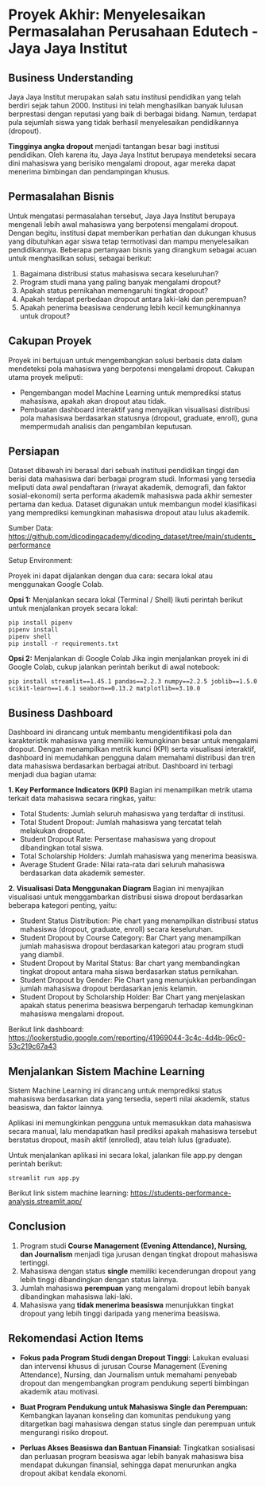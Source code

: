 # Proyek Akhir: Menyelesaikan Permasalahan Perusahaan Edutech - Jaya Jaya Institut

## Business Understanding
Jaya Jaya Institut merupakan salah satu institusi pendidikan yang telah berdiri sejak tahun 2000. Institusi ini telah menghasilkan banyak lulusan berprestasi dengan reputasi yang baik di berbagai bidang. Namun, terdapat pula sejumlah siswa yang tidak berhasil menyelesaikan pendidikannya (dropout).

**Tingginya angka dropout** menjadi tantangan besar bagi institusi pendidikan. Oleh karena itu, Jaya Jaya Institut berupaya mendeteksi secara dini mahasiswa yang berisiko mengalami dropout, agar mereka dapat menerima bimbingan dan pendampingan khusus.

## Permasalahan Bisnis
Untuk mengatasi permasalahan tersebut, Jaya Jaya Institut berupaya mengenali lebih awal mahasiswa yang berpotensi mengalami dropout. Dengan begitu, institusi dapat memberikan perhatian dan dukungan khusus yang dibutuhkan agar siswa tetap termotivasi dan mampu menyelesaikan pendidikannya. Beberapa pertanyaan bisnis yang dirangkum sebagai acuan untuk menghasilkan solusi, sebagai berikut:
1. Bagaimana distribusi status mahasiswa secara keseluruhan?
2. Program studi mana yang paling banyak mengalami dropout?
3. Apakah status pernikahan memengaruhi tingkat dropout?
4. Apakah terdapat perbedaan dropout antara laki-laki dan perempuan?
5. Apakah penerima beasiswa cenderung lebih kecil kemungkinannya untuk dropout?

## Cakupan Proyek
Proyek ini bertujuan untuk mengembangkan solusi berbasis data dalam mendeteksi pola mahasiswa yang berpotensi mengalami dropout. Cakupan utama proyek meliputi:
* Pengembangan model Machine Learning untuk memprediksi status mahasiswa, apakah akan dropout atau tidak.
* Pembuatan dashboard interaktif yang menyajikan visualisasi distribusi pola mahasiswa berdasarkan statusnya (dropout, graduate, enroll), guna mempermudah analisis dan pengambilan keputusan.

## Persiapan
Dataset dibawah ini berasal dari sebuah institusi pendidikan tinggi dan berisi data mahasiswa dari berbagai program studi. Informasi yang tersedia meliputi data awal pendaftaran (riwayat akademik, demografi, dan faktor sosial-ekonomi) serta performa akademik mahasiswa pada akhir semester pertama dan kedua. Dataset digunakan untuk membangun model klasifikasi yang memprediksi kemungkinan mahasiswa dropout atau lulus akademik.

Sumber Data: https://github.com/dicodingacademy/dicoding_dataset/tree/main/students_performance

Setup Environment:

Proyek ini dapat dijalankan dengan dua cara: secara lokal atau menggunakan Google Colab.

**Opsi 1:** Menjalankan secara lokal (Terminal / Shell)
Ikuti perintah berikut untuk menjalankan proyek secara lokal:
```
pip install pipenv
pipenv install
pipenv shell
pip install -r requirements.txt
```
**Opsi 2:** Menjalankan di Google Colab
Jika ingin menjalankan proyek ini di Google Colab, cukup jalankan perintah berikut di awal notebook:
```
pip install streamlit==1.45.1 pandas==2.2.3 numpy==2.2.5 joblib==1.5.0 scikit-learn==1.6.1 seaborn==0.13.2 matplotlib==3.10.0
```
## Business Dashboard
Dashboard ini dirancang untuk membantu mengidentifikasi pola dan karakteristik mahasiswa yang memiliki kemungkinan besar untuk mengalami dropout. Dengan menampilkan metrik kunci (KPI) serta visualisasi interaktif, dashboard ini memudahkan pengguna dalam memahami distribusi dan tren data mahasiswa berdasarkan berbagai atribut. Dashboard ini terbagi menjadi dua bagian utama:

**1. Key Performance Indicators (KPI)**
Bagian ini menampilkan metrik utama terkait data mahasiswa secara ringkas, yaitu:
* Total Students: Jumlah seluruh mahasiswa yang terdaftar di institusi.
* Total Student Dropout: Jumlah mahasiswa yang tercatat telah melakukan dropout.
* Student Dropout Rate: Persentase mahasiswa yang dropout dibandingkan total siswa.
* Total Scholarship Holders: Jumlah mahasiswa yang menerima beasiswa.
* Average Student Grade: Nilai rata-rata dari seluruh mahasiswa berdasarkan data akademik semester.

**2. Visualisasi Data Menggunakan Diagram**
Bagian ini menyajikan visualisasi untuk menggambarkan distribusi siswa dropout berdasarkan beberapa kategori penting, yaitu:
* Student Status Distribution: Pie chart yang menampilkan distribusi status mahasiswa (dropout, graduate, enroll) secara keseluruhan.
* Student Dropout by Course Category: Bar Chart yang menampilkan jumlah mahasiswa dropout berdasarkan kategori atau program studi yang diambil.
* Student Dropout by Marital Status: Bar chart yang membandingkan tingkat dropout antara maha siswa berdasarkan status pernikahan.
* Student Dropout by Gender: Pie Chart yang menunjukkan perbandingan jumlah mahasiswa dropout berdasarkan jenis kelamin.
* Student Dropout by Scholarship Holder: Bar Chart yang menjelaskan apakah status penerima beasiswa berpengaruh terhadap kemungkinan mahasiswa mengalami dropout.

Berikut link dashboard: https://lookerstudio.google.com/reporting/41969044-3c4c-4d4b-96c0-53c219c67a43

## Menjalankan Sistem Machine Learning
Sistem Machine Learning ini dirancang untuk memprediksi status mahasiswa berdasarkan data yang tersedia, seperti nilai akademik, status beasiswa, dan faktor lainnya.

Aplikasi ini memungkinkan pengguna untuk memasukkan data mahasiswa secara manual, lalu mendapatkan hasil prediksi apakah mahasiswa tersebut berstatus dropout, masih aktif (enrolled), atau telah lulus (graduate).

Untuk menjalankan aplikasi ini secara lokal, jalankan file app.py dengan perintah berikut:
```
streamlit run app.py
```
Berikut link sistem machine learning: https://students-performance-analysis.streamlit.app/

## Conclusion
1. Program studi **Course Management (Evening Attendance), Nursing, dan Journalism** menjadi tiga jurusan dengan tingkat dropout mahasiswa tertinggi.
2. Mahasiswa dengan status **single** memiliki kecenderungan dropout yang lebih tinggi dibandingkan dengan status lainnya.
3. Jumlah mahasiswa **perempuan** yang mengalami dropout lebih banyak dibandingkan mahasiswa laki-laki.
4. Mahasiswa yang **tidak menerima beasiswa** menunjukkan tingkat dropout yang lebih tinggi daripada yang menerima beasiswa.

## Rekomendasi Action Items
* **Fokus pada Program Studi dengan Dropout Tinggi**: Lakukan evaluasi dan intervensi khusus di jurusan Course Management (Evening Attendance), Nursing, dan Journalism untuk memahami penyebab dropout dan mengembangkan program pendukung seperti bimbingan akademik atau motivasi.

* **Buat Program Pendukung untuk Mahasiswa Single dan Perempuan:** Kembangkan layanan konseling dan komunitas pendukung yang ditargetkan bagi mahasiswa dengan status single dan perempuan untuk mengurangi risiko dropout.

* **Perluas Akses Beasiswa dan Bantuan Finansial:** Tingkatkan sosialisasi dan perluasan program beasiswa agar lebih banyak mahasiswa bisa mendapat dukungan finansial, sehingga dapat menurunkan angka dropout akibat kendala ekonomi.
